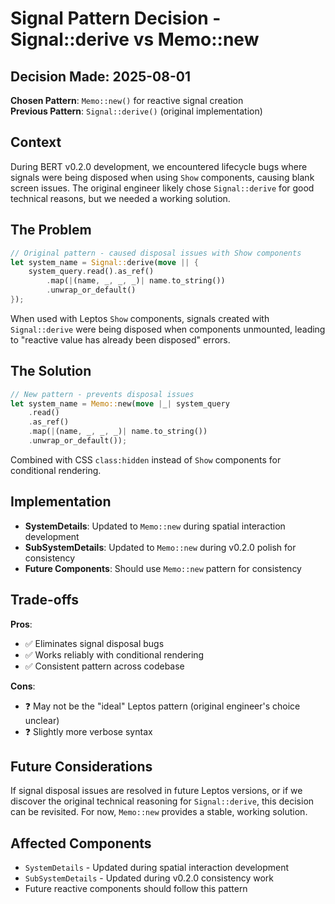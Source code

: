 # Signal Pattern Decision - Signal::derive vs Memo::new

## Decision Made: 2025-08-01

**Chosen Pattern**: `Memo::new()` for reactive signal creation  
**Previous Pattern**: `Signal::derive()` (original implementation)

## Context

During BERT v0.2.0 development, we encountered lifecycle bugs where signals were being disposed when using `Show` components, causing blank screen issues. The original engineer likely chose `Signal::derive` for good technical reasons, but we needed a working solution.

## The Problem

```rust
// Original pattern - caused disposal issues with Show components
let system_name = Signal::derive(move || {
    system_query.read().as_ref()
        .map(|(name, _, _, _)| name.to_string())
        .unwrap_or_default()
});
```

When used with Leptos `Show` components, signals created with `Signal::derive` were being disposed when components unmounted, leading to "reactive value has already been disposed" errors.

## The Solution

```rust
// New pattern - prevents disposal issues
let system_name = Memo::new(move |_| system_query
    .read()
    .as_ref()
    .map(|(name, _, _, _)| name.to_string())
    .unwrap_or_default());
```

Combined with CSS `class:hidden` instead of `Show` components for conditional rendering.

## Implementation

- **SystemDetails**: Updated to `Memo::new` during spatial interaction development
- **SubSystemDetails**: Updated to `Memo::new` during v0.2.0 polish for consistency
- **Future Components**: Should use `Memo::new` pattern for consistency

## Trade-offs

**Pros**:
- ✅ Eliminates signal disposal bugs
- ✅ Works reliably with conditional rendering
- ✅ Consistent pattern across codebase

**Cons**:
- ❓ May not be the "ideal" Leptos pattern (original engineer's choice unclear)
- ❓ Slightly more verbose syntax

## Future Considerations

If signal disposal issues are resolved in future Leptos versions, or if we discover the original technical reasoning for `Signal::derive`, this decision can be revisited. For now, `Memo::new` provides a stable, working solution.

## Affected Components

- `SystemDetails` - Updated during spatial interaction development
- `SubSystemDetails` - Updated during v0.2.0 consistency work
- Future reactive components should follow this pattern